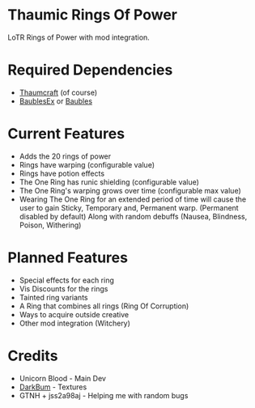 # Thaumic Rings Of Power

LoTR Rings of Power with mod integration.

# Required Dependencies

* [Thaumcraft](https://www.curseforge.com/minecraft/mc-mods/thaumcraft/files/2227552) (of course)
* [BaublesEx](https://github.com/jss2a98aj/Baubles-Expanded/releases)
  or [Baubles](https://github.com/GTNewHorizons/Baubles/releases)

# Current Features

* Adds the 20 rings of power
* Rings have warping (configurable value)
* Rings have potion effects
* The One Ring has runic shielding (configurable value)
* The One Ring's warping grows over time (configurable max value)
* Wearing The One Ring for an extended period of time will cause the user to gain Sticky, Temporary and, Permanent warp.
  (Permanent disabled by default) Along with random debuffs (Nausea, Blindness, Poison, Withering)

# Planned Features

* Special effects for each ring
* Vis Discounts for the rings
* Tainted ring variants
* A Ring that combines all rings (Ring Of Corruption)
* Ways to acquire outside creative
* Other mod integration (Witchery)

# Credits

* Unicorn Blood - Main Dev
* [DarkBum](https://ko-fi.com/therealdarkbum) - Textures
* GTNH + jss2a98aj - Helping me with random bugs